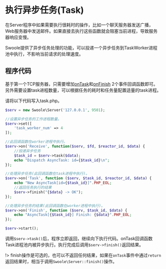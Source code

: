 # 执行异步任务(Task)

在Server程序中如果需要执行很耗时的操作，比如一个聊天服务器发送广播，Web服务器中发送邮件。如果直接去执行这些函数就会阻塞当前进程，导致服务器响应变慢。

Swoole提供了异步任务处理的功能，可以投递一个异步任务到TaskWorker进程池中执行，不影响当前请求的处理速度。

## 程序代码

基于第一个TCP服务器，只需要增加[onTask](/server/events?id=ontask)和[onFinish](/server/events?id=onfinish) 2个事件回调函数即可。另外需要设置task进程数量，可以根据任务的耗时和任务量配置适量的task进程。

请将以下代码写入task.php。

```php
$serv = new Swoole\Server('127.0.0.1', 9501);

//设置异步任务的工作进程数量。
$serv->set([
    'task_worker_num' => 4
]);

//此回调函数在worker进程中执行。
$serv->on('Receive', function($serv, $fd, $reactor_id, $data) {
    //投递异步任务
    $task_id = $serv->task($data);
    echo "Dispatch AsyncTask: id={$task_id}\n";
});

//处理异步任务(此回调函数在task进程中执行)。
$serv->on('Task', function ($serv, $task_id, $reactor_id, $data) {
    echo "New AsyncTask[id={$task_id}]".PHP_EOL;
    //返回任务执行的结果
    $serv->finish("{$data} -> OK");
});

//处理异步任务的结果(此回调函数在worker进程中执行)。
$serv->on('Finish', function ($serv, $task_id, $data) {
    echo "AsyncTask[{$task_id}] Finish: {$data}".PHP_EOL;
});

$serv->start();
```

调用`$serv->task()`后，程序立即返回，继续向下执行代码。onTask回调函数Task进程池内被异步执行。执行完成后调用`$serv->finish()`返回结果。

!> finish操作是可选的，也可以不返回任何结果，如果在`onTask`事件中通过`return`返回结果时，相当于调用`Swoole\Server::finish()`操作。

